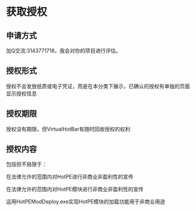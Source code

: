 # 获取授权
## 申请方式
加Q交流:3143771718，我会对你的项目进行评估。

## 授权形式
授权不会发放纸质或电子凭证，而是在本分类下展示，已确认的授权有单独的页面显示授权信息

## 授权期限
授权没有期限，但VirtualHotBar有随时回收授权的权利

## 授权内容
包括但不局限于：

在法律允许的范围内对HotPE进行非商业非盈利性的宣传

在法律允许的范围内对HotPE模块进行非商业非盈利性的宣传

运用HotPEModDeploy.exe实现HotPE模块的加载功能用于非商业用途
